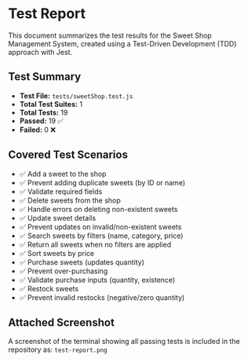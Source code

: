 # Test Report 

This document summarizes the test results for the Sweet Shop Management System, created using a Test-Driven Development (TDD) approach with Jest.


## Test Summary

- **Test File:** `tests/sweetShop.test.js`
- **Total Test Suites:** 1
- **Total Tests:** 19
- **Passed:** 19 ✅
- **Failed:** 0 ❌


## Covered Test Scenarios

- ✅ Add a sweet to the shop
- ✅ Prevent adding duplicate sweets (by ID or name)
- ✅ Validate required fields
- ✅ Delete sweets from the shop
- ✅ Handle errors on deleting non-existent sweets
- ✅ Update sweet details
- ✅ Prevent updates on invalid/non-existent sweets
- ✅ Search sweets by filters (name, category, price)
- ✅ Return all sweets when no filters are applied
- ✅ Sort sweets by price
- ✅ Purchase sweets (updates quantity)
- ✅ Prevent over-purchasing
- ✅ Validate purchase inputs (quantity, existence)
- ✅ Restock sweets
- ✅ Prevent invalid restocks (negative/zero quantity)


## Attached Screenshot

A screenshot of the terminal showing all passing tests is included in the repository as: `test-report.png`


